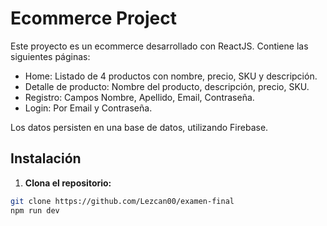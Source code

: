 # Ecommerce Project

Este proyecto es un ecommerce desarrollado con ReactJS. Contiene las siguientes páginas:

- Home: Listado de 4 productos con nombre, precio, SKU y descripción.
- Detalle de producto: Nombre del producto, descripción, precio, SKU.
- Registro: Campos Nombre, Apellido, Email, Contraseña.
- Login: Por Email y Contraseña.

Los datos persisten en una base de datos, utilizando Firebase.

## Instalación

1. **Clona el repositorio:**

```bash
git clone https://github.com/Lezcan00/examen-final
npm run dev
